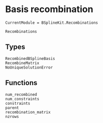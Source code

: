 # Basis recombination

```@meta
CurrentModule = BSplineKit.Recombinations
```

```@docs
Recombinations
```

## Types

```@docs
RecombinedBSplineBasis
RecombineMatrix
NoUniqueSolutionError
```

## Functions

```@docs
num_recombined
num_constraints
constraints
parent
recombination_matrix
nzrows
```
